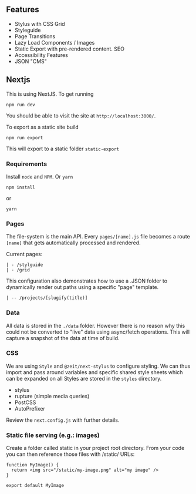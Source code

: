 ## Features
- Stylus with CSS Grid
- Styleguide
- Page Transitions
- Lazy Load Components / Images
- Static Export with pre-rendered content. SEO
- Accessibility Features
- JSON "CMS"

## Nextjs
This is using NextJS. To get running
```
npm run dev
```
You should be able to visit the site at `http://localhost:3000/`.

To export as a static site build
```
npm run export
```
This will export to a static folder `static-export`


### Requirements
Install `node` and `NPM`. Or `yarn`

```
npm install
```

or

```
yarn
```

### Pages
The file-system is the main API. Every `pages/[name].js` file becomes a route `[name]` that gets automatically processed and rendered.

Current pages:
```
| - /stylguide
| - /grid
```

This configuration also demonstrates how to use a .JSON folder to dynamically render out paths using a specific "page" template.
```
| -- /projects/[slugify(title)]
```

### Data
All data is stored in the `./data` folder. However there is no reason why this could not be converted to "live" data using async/fetch operations. This will capture a snapshot of the data at time of build.

### CSS
We are using `Style` and `@zeit/next-stylus` to configure styling. We can thus import and pass around variables and specific shared style sheets which can be expanded on all Styles are stored in the `styles` directory.

- stylus
- rupture (simple media queries)
- PostCSS
- AutoPrefixer

Review the `next.config.js` with further details.

### Static file serving (e.g.: images)
Create a folder called static in your project root directory. From your code you can then reference those files with /static/ URLs:

```
function MyImage() {
  return <img src="/static/my-image.png" alt="my image" />
}

export default MyImage
```